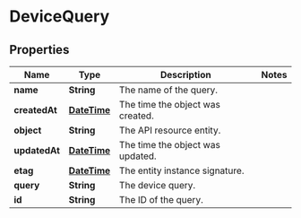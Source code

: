 
# DeviceQuery

## Properties
Name | Type | Description | Notes
------------ | ------------- | ------------- | -------------
**name** | **String** | The name of the query. | 
**createdAt** | [**DateTime**](DateTime.md) | The time the object was created. | 
**object** | **String** | The API resource entity. | 
**updatedAt** | [**DateTime**](DateTime.md) | The time the object was updated. | 
**etag** | [**DateTime**](DateTime.md) | The entity instance signature. | 
**query** | **String** | The device query. | 
**id** | **String** | The ID of the query. | 



